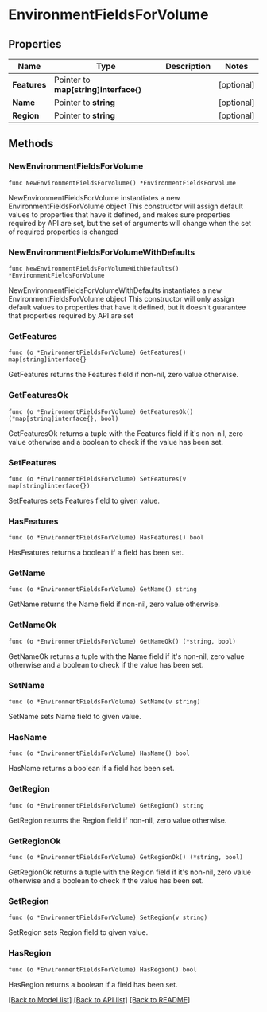 # EnvironmentFieldsForVolume

## Properties

Name | Type | Description | Notes
------------ | ------------- | ------------- | -------------
**Features** | Pointer to **map[string]interface{}** |  | [optional] 
**Name** | Pointer to **string** |  | [optional] 
**Region** | Pointer to **string** |  | [optional] 

## Methods

### NewEnvironmentFieldsForVolume

`func NewEnvironmentFieldsForVolume() *EnvironmentFieldsForVolume`

NewEnvironmentFieldsForVolume instantiates a new EnvironmentFieldsForVolume object
This constructor will assign default values to properties that have it defined,
and makes sure properties required by API are set, but the set of arguments
will change when the set of required properties is changed

### NewEnvironmentFieldsForVolumeWithDefaults

`func NewEnvironmentFieldsForVolumeWithDefaults() *EnvironmentFieldsForVolume`

NewEnvironmentFieldsForVolumeWithDefaults instantiates a new EnvironmentFieldsForVolume object
This constructor will only assign default values to properties that have it defined,
but it doesn't guarantee that properties required by API are set

### GetFeatures

`func (o *EnvironmentFieldsForVolume) GetFeatures() map[string]interface{}`

GetFeatures returns the Features field if non-nil, zero value otherwise.

### GetFeaturesOk

`func (o *EnvironmentFieldsForVolume) GetFeaturesOk() (*map[string]interface{}, bool)`

GetFeaturesOk returns a tuple with the Features field if it's non-nil, zero value otherwise
and a boolean to check if the value has been set.

### SetFeatures

`func (o *EnvironmentFieldsForVolume) SetFeatures(v map[string]interface{})`

SetFeatures sets Features field to given value.

### HasFeatures

`func (o *EnvironmentFieldsForVolume) HasFeatures() bool`

HasFeatures returns a boolean if a field has been set.

### GetName

`func (o *EnvironmentFieldsForVolume) GetName() string`

GetName returns the Name field if non-nil, zero value otherwise.

### GetNameOk

`func (o *EnvironmentFieldsForVolume) GetNameOk() (*string, bool)`

GetNameOk returns a tuple with the Name field if it's non-nil, zero value otherwise
and a boolean to check if the value has been set.

### SetName

`func (o *EnvironmentFieldsForVolume) SetName(v string)`

SetName sets Name field to given value.

### HasName

`func (o *EnvironmentFieldsForVolume) HasName() bool`

HasName returns a boolean if a field has been set.

### GetRegion

`func (o *EnvironmentFieldsForVolume) GetRegion() string`

GetRegion returns the Region field if non-nil, zero value otherwise.

### GetRegionOk

`func (o *EnvironmentFieldsForVolume) GetRegionOk() (*string, bool)`

GetRegionOk returns a tuple with the Region field if it's non-nil, zero value otherwise
and a boolean to check if the value has been set.

### SetRegion

`func (o *EnvironmentFieldsForVolume) SetRegion(v string)`

SetRegion sets Region field to given value.

### HasRegion

`func (o *EnvironmentFieldsForVolume) HasRegion() bool`

HasRegion returns a boolean if a field has been set.


[[Back to Model list]](../README.md#documentation-for-models) [[Back to API list]](../README.md#documentation-for-api-endpoints) [[Back to README]](../README.md)


